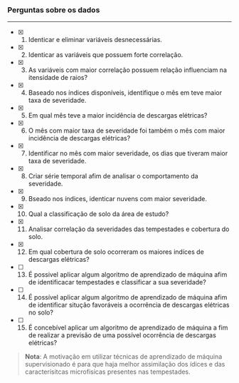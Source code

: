### Perguntas sobre os dados
---

* [x] 1. Identicar e eliminar variáveis desnecessárias.
* [x] 2. Identicar as variáveis que possuem forte correlação.
* [x] 3. As variáveis com maior correlação possuem relação influenciam na itensidade de raios?
* [x] 4. Baseado nos índices disponíveis, identifique o mês em teve maior taxa de severidade. 
* [x] 5. Em qual mês teve a maior incidência de descargas elétricas?
* [x] 6. O mês com maior taxa de severidade foi também o mês com maior incidência de descargas elétricas?
* [x] 7. Identificar no mês com maior severidade, os dias que tiveram maior taxa de severidade.
* [x] 8. Criar série temporal afim de analisar o comportamento da severidade.
* [x] 9. Bseado nos índices, identicar nuvens com maior severidade.
* [x] 10. Qual a classificação de solo da área de estudo?
* [x] 11. Analisar correlação da severidades das tempestades e cobertura do solo.
* [x] 12. Em qual cobertura de solo ocorreram os maiores indíces de descargas elétricas?
* [ ] 13. É possivel aplicar algum algoritmo de aprendizado de máquina afim de identificacar tempestades e classificar a sua severidade?
* [ ] 14. É possível aplicar algum algoritmo de aprendizado de máquina afim de identificar situção favoráveis a ocorrência de descargas elétricas no solo?
* [ ] 15. É concebível aplicar um algoritmo de aprendizado de máquina a fim de realizar a previsão de uma possível ocorrência de descargas elétricas?


> **Nota**: A motivação em utilizar técnicas de aprendizado de máquina supervisionado é para que haja melhor assimilação dos ídices e das caracterísitcas microfisicas presentes nas tempestades.